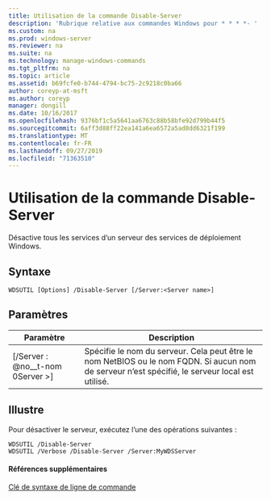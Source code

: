 ```yaml
---
title: Utilisation de la commande Disable-Server
description: 'Rubrique relative aux commandes Windows pour * * * *- '
ms.custom: na
ms.prod: windows-server
ms.reviewer: na
ms.suite: na
ms.technology: manage-windows-commands
ms.tgt_pltfrm: na
ms.topic: article
ms.assetid: b69fcfe0-b744-4794-bc75-2c9218c0ba66
author: coreyp-at-msft
ms.author: coreyp
manager: dongill
ms.date: 10/16/2017
ms.openlocfilehash: 9376bf1c5a5641aa6763c88b58bfe92d799b44f5
ms.sourcegitcommit: 6aff3d88ff22ea141a6ea6572a5ad8dd6321f199
ms.translationtype: MT
ms.contentlocale: fr-FR
ms.lasthandoff: 09/27/2019
ms.locfileid: "71363510"
---
```

# <a name="using-the-disable-server-command"></a>Utilisation de la commande Disable-Server



Désactive tous les services d’un serveur des services de déploiement Windows.

## <a name="syntax"></a>Syntaxe

```
WDSUTIL [Options] /Disable-Server [/Server:<Server name>]
```

## <a name="parameters"></a>Paramètres

|Paramètre|Description|
|---------|-----------|
|[/Server : @no__t-nom 0Server >]|Spécifie le nom du serveur. Cela peut être le nom NetBIOS ou le nom FQDN. Si aucun nom de serveur n’est spécifié, le serveur local est utilisé.|

## <a name="BKMK_examples"></a>Illustre

Pour désactiver le serveur, exécutez l’une des opérations suivantes :
```
WDSUTIL /Disable-Server
WDSUTIL /Verbose /Disable-Server /Server:MyWDSServer
```

#### <a name="additional-references"></a>Références supplémentaires

[Clé de syntaxe de ligne de commande](command-line-syntax-key.md)

